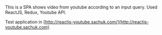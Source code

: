 This is a SPA shows video from youtube according to an input query. 
Used ReactJS, Redux, Youtube API.

Test application in [http://reactjs-youtube.sachuk.com/](http://reactjs-youtube.sachuk.com)
